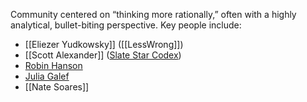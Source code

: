 Community centered on “thinking more rationally,” often with a highly analytical, bullet-biting perspective. Key people include:

- [[Eliezer Yudkowsky]] ([[LessWrong]])
- [[Scott Alexander]] ([Slate Star Codex](https://notes.andymatuschak.org/zGrsoj2hnvmB8oa8Lmv8bM1))
- [Robin Hanson](https://notes.andymatuschak.org/zNEiKePnaRxDnxBAKYP2vzt)
- [Julia Galef](https://notes.andymatuschak.org/zJSzBdrShLMXLvQ8cfHoL3k)
- [[Nate Soares]]